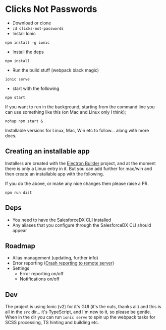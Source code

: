 # Clicks Not Passwords

- Download or clone
- `cd clicks-not-passwords`
- Install Ionic
```
npm install -g ionic
```
- Install the deps
```
npm install
```
- Run the build stuff (webpack black magic)
```
ionic serve
```
- start with the following
```
npm start
```

If you want to run in the background, starting from the command line you can use something like this (on Mac and Linux only I think);
```
nohup npm start &
```

Installable versions for Linux, Mac, Win etc to follow... along with more docs.

## Creating an installable app

Installers are created with the [Electron Builder](https://github.com/electron-userland/electron-builder/) project, and at the moment there is only a Linux entry in it. But you can add further for mac/win and then create an installable app with the following.

If you do the above, or make any nice changes then please raise a PR.


```
npm run dist
```

## Deps

- You need to have the SalesforceDX CLI installed
- Any aliases that you configure through the SalesforceDX CLI should appear

## Roadmap

* Alias management (updating, further info)
* Error reporting ([Crash reporting to remote server](https://electron.atom.io/docs/api/crash-reporter/))
* Settings
  * Error reporting on/off
  * Notifications on/off


## Dev

The project is using Ionic (v2) for it's GUI (it's the nuts, thanks all) and this is all in the `src` dir... it's TypeScript, and I'm new to it, so please be gentle. When in the dir you can run `ionic serve` to spin up the webpack tasks for SCSS processing, TS hinting and building etc.